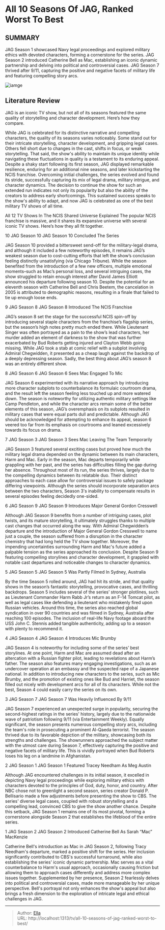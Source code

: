 # All 10 Seasons Of JAG, Ranked Worst To Best


## SUMMARY 


 JAG Season 1 showcased Navy legal proceedings and explored military ethics with devoted characters, forming a cornerstone for the series. 
 JAG Season 2 introduced Catherine Bell as Mac, establishing an iconic dynamic partnership and delving into political and controversial cases. 
 JAG Season 7 thrived after 9/11, capturing the positive and negative facets of military life and featuring compelling story arcs. 

![iamge](https://static1.srcdn.com/wordpress/wp-content/uploads/2024/01/jag-seasons-ranked-worst-best.jpg)

## Literature Review
JAG is an iconic TV show, but not all of its seasons featured the same quality of storytelling and character development. Here’s how they compare.




While JAG is celebrated for its distinctive narrative and compelling characters, the quality of its seasons varies noticeably. Some stand out for their intricate storytelling, character development, and gripping legal cases. Others fell short due to changes in the cast, shifts in focus, or weak storytelling. That said, the show&#39;s ability to maintain its unique identity while navigating these fluctuations in quality is a testament to its enduring appeal.
Despite a shaky start following its first season, JAG displayed remarkable resilience, enduring for an additional nine seasons, and later kickstarting the NCIS franchise. Overcoming initial challenges, the series evolved and found its stride, successfully capturing its mix of legal drama, military intrigue, and character dynamics. The decision to continue the show for such an extended run indicates not only its popularity but also the ability of the creators to address early shortcomings. This sustained success speaks to the show&#39;s ability to adapt, and now JAG is celebrated as one of the best military TV shows of all time.
            
 
 All 12 TV Shows In The NCIS Shared Universe Explained 
The popular NCIS franchise is massive, and it shares its expansive universe with several iconic TV shows. Here’s how they all fit together.













 








 10  JAG Season 10 
JAG Season 10 Concluded The Series
        

JAG Season 10 provided a bittersweet send-off for the military-legal drama, and although it included a few noteworthy episodes, it remains JAG’s weakest season due to cost-cutting efforts that left the show’s conclusion feeling distinctly unsatisfying (via Chicago Tribune). While the season benefited from the introduction of a few new officers, multiple emotional moments–such as Mac’s personal loss, and several intriguing cases, the show struggled to retain enough interest after David James Elliott announced his departure following season 10. Despite the potential for an eleventh season with Catherine Bell and Chris Beetem, the cancelation in 2005 is attributed to demographic reasons, resulting in a finale that failed to tie up enough loose ends.





 9  JAG Season 8 
JAG Season 8 Introduced The NCIS Franchise


 







JAG’s season 8 set the stage for the successful NCIS spin-off by introducing several staple characters from the franchise’s flagship series, but the season’s high notes pretty much ended there. While Lieutenant Singer was often portrayed as a pain to the show’s lead characters, her murder added an element of darkness to the show that was further exacerbated by Bud Roberts getting injured and Clayton Webb going missing. While JAG took a stab at comic relief with a subplot involving Admiral Chegwidden, it presented as a cheap laugh against the backdrop of a deeply depressing season. Sadly, the best thing about JAG’s season 8 was an entirely different show.





 8  JAG Season 6 
JAG Season 6 Sees Mac Engaged To Mic
        

JAG Season 6 experimented with its narrative approach by introducing more character subplots to counterbalance its formulaic courtroom drama, and the result left the season feeling less touched up and more watered down. The season is noteworthy for utilizing authentic military settings like Camp Pendleton, and while the character arcs remain some of the better elements of this season, JAG’s overemphasis on its subplots resulted in military cases that were equal parts dull and predictable. Although JAG should be acknowledged for attempting to enhance its appeal, season 6 veered too far from its emphasis on courtrooms and leaned excessively towards its focus on drama.





 7  JAG Season 3 
JAG Season 3 Sees Mac Leaving The Team Temporarily


 







JAG Season 3 featured several exciting cases but proved how much the military legal drama depended on the dynamic between its main characters, Harm and Mac. Early in the season, Mac departs temporarily while grappling with her past, and the series has difficulties filling the gap during her absence. Throughout most of its run, the series thrives, largely due to the compelling dynamics between its relatable duo. Their distinct approaches to each case allow for controversial issues to safely package differing viewpoints. Although the series should incorporate separation arcs between the two characters, Season 3&#39;s inability to compensate results in several episodes feeling decidedly one-sided.





 6  JAG Season 9 
JAG Season 9 Introduces Major General Gordon Cresswell


 







Although JAG Season 9 benefits from a number of intriguing cases, plot twists, and its mature storytelling, it ultimately struggles thanks to multiple cast changes that occurred along the way. With Admiral Chegwidden’s departure and the introduction of Major General Gordon Cresswell to name just a couple, the season suffered from a disruption in the character chemistry that had long held the TV show together. Moreover, the impending uncertainties surrounding Harm and Mac&#39;s future added a palpable tension as the series approached its conclusion. Despite Season 9 featuring compelling storylines and character development, it grappled with notable cast departures and noticeable changes to character dynamics.





 5  JAG Season 5 
JAG Season 5 Was Partly Filmed In Sydney, Australia


 







By the time Season 5 rolled around, JAG had hit its stride, and that quality shows in the season’s fantastic storytelling, provocative cases, and thrilling backdrops. Season 5 includes several of the series’ stronger plotlines, such as Lieutenant Commander Harm Rabb Jr’s return as an F-14 Tomcat pilot, as well as legal cases like defending a lieutenant who mistakenly fired upon Russian vehicles. Around this time, the series also reached global syndication in over 90 countries and was filmed in Sydney, Australia after reaching 100 episodes. The inclusion of real-life Navy footage aboard the USS John C. Stennis added tangible authenticity, adding up to a season with plenty to recommend it.





 4  JAG Season 4 
JAG Season 4 Introduces Mic Brumby
        

JAG Season 4 is noteworthy for including some of the series’ best storylines. At one point, Harm and Mac are assumed dead after an altercation with a Russian fighter pilot, leading to revelations about Harm’s father. The season also features many engaging investigations, such as an undercover operation at an embassy and the suspected rape of a Japanese national. In addition to introducing new characters to the series, such as Mic Brumby, and the promotion of existing ones like Bud and Harriet, the season filled out nicely with development arcs for all of its characters. While not the best, Season 4 could easily carry the series on its own.





 3  JAG Season 7 
JAG Season 7 Was Heavily Influenced By 9/11
        

JAG Season 7 experienced an unexpected surge in popularity, securing the second-highest ratings in the series&#39; history, largely due to the nationwide wave of patriotism following 9/11 (via Entertainment Weekly). Equally significant, the season presents numerous compelling story arcs, including the team&#39;s role in prosecuting a prominent Al-Qaeda terrorist. The season thrived due to its favorable depiction of the military, showcasing both its strengths and challenges. The showrunners approached the subject matter with the utmost care during Season 7, effectively capturing the positive and negative facets of military life. This is vividly portrayed when Bud Roberts loses his leg on a landmine in Afghanistan.





 2  JAG Season 1 
JAG Season 1 Featured Tracey Needham As Meg Austin
        

Although JAG encountered challenges in its initial season, it excelled in depicting Navy legal proceedings while exploring military ethics with characters devoted to the principles of God, duty, honor, and country. After NBC chose not to greenlight a second season, series creator Donald P. Bellisario made a few adjustments before presenting the show to CBS. The series&#39; diverse legal cases, coupled with robust storytelling and a compelling lead, convinced CBS to give the show another chance. Despite this setback, JAG Season 1 remains one of its most pivotal, forming a cornerstone alongside Season 2 that establishes the lifeblood of the entire series.





 1  JAG Season 2 
JAG Season 2 Introduced Catherine Bell As Sarah “Mac” MacKenzie
        

Catherine Bell&#39;s introduction as Mac in JAG Season 2, following Tracy Needham&#39;s departure, marked a positive shift for the series. Her inclusion significantly contributed to CBS&#39;s successful turnaround, while also establishing the series&#39; iconic dynamic partnership. Mac serves as a vital counterbalance to Harm&#39;s usual approach, occasionally causing friction but allowing them to approach cases differently and address more complex issues together. Supplemented by her presence, Season 2 fearlessly delves into political and controversial cases, made more manageable by her unique perspective. Bell&#39;s portrayal not only enhances the show&#39;s appeal but also brings a fresh dimension to the exploration of intricate legal and ethical challenges in JAG.


---

> Author: [Ella](https://instagram.hk.cn/)  
> URL: http://localhost:1313/tv/all-10-seasons-of-jag-ranked-worst-to-best/  

